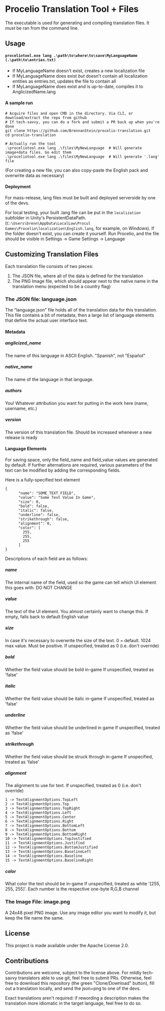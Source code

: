 # Procelio Translation Tool + Files

The executable is used for generating and compiling translation files. It *must* be ran from the command line.

## Usage

#### `proceliotool.exe lang .\path\to\where\to\save\MyLanguageName (.\path\to\entries.txt)`
- If MyLanguageName doesn't exist, creates a new localization file
- If MyLanguageName does exist _but_ doesn't contain all localization entities as entries.txt, updates the file to contain all
- If MyLanguageName does exist and is up-to-date, compiles it to AnglicizedName.lang

#### A sample run
```
# Acquire files and open CMD in the directory. Via CLI, or download/extract the repo from github
# If tech-savvy, you can do a fork and submit a PR back up when you're done
git clone https://github.com/BrennanStein/procelio-translation.git
cd procelio-translation

# Actually run the tool
.\proceliotool.exe lang .\files\MyNewLanguage  # Will generate image+data files. Go edit them
.\proceliotool.exe lang .\files\MyNewLanguage  # Will generate '.lang' file
```

(For creating a new file, you can also copy-paste the English pack and overwrite data as necessary)

#### Deployment

For mass-release, lang files must be built and deployed serverside by one of the devs.

For local testing, your built .lang file can be put in the `localization` subfolder in Unity's PersistentDataPath. (`C:\Users\brenn\AppData\LocalLow\Procul Games\Procelio\localization\English.lang`, for example, on Windows). If the folder doesn't exist, you can create it yourself. Run Procelio, and the file should be visible in Settings -> Game Settings -> Language

## Customizing Translation Files
Each translation file consists of two pieces:
1) The JSON file, where all of the data is defined for the translation
2) The PNG Image file, which should appear next to the native name in the translation menu (expected to be a country flag)

### The JSON file: language.json
The "language.json" file holds all of the translation data for this translation.
This file contains a bit of metadata, then a large list of language elements that define the actual user interface text.

#### Metadata

##### anglicized_name
The name of this language in ASCII English. "Spanish", not "Español"

##### native_name
The name of the language in that language. 

##### authors
You! Whatever attribution you want for putting in the work here (name, username, etc.)

##### version
The version of this translation file. Should be increased whenever a new release is ready

#### Language Elements
For saving space, only the field_name and field_value values are generated by default.
If further alternations are required, various parameters of the text can be modified by adding the corresponding fields.

Here is a fully-specified text element
```
{
      "name": "SOME_TEXT_FIELD",
      "value": "Some Text Value In Game",
      "size": 0,
      "bold": false,
      "italic": false,
      "underline": false,
      "strikethrough": false,
      "alignment": 0,
      "color": [
        255,
        255,
        255
      ]
}
```

Descriptions of each field are as follows:

##### name
The internal name of the field, used so the game can tell which UI element this goes with.
DO NOT CHANGE

##### value
The text of the UI element. You almost certainly want to change this. If empty, falls back to default English value

##### size
In case it's necessary to overwrite the size of the text. 0 = default. 1024 max value. Must be positive.
If unspecified, treated as 0 (i.e. don't override)

##### bold
Whether the field value should be bold in-game
If unspecified, treated as 'false'

##### italic
Whether the field value should be italic in-game
If unspecified, treated as 'false'

##### underline
Whether the field value should be underlined in game
If unspecified, treated as 'false'

##### strikethrough
Whether the field value should be struck through in-game
If unspecified, treated as 'false'

##### alignment
The alignment to use for text. If unspecified, treated as 0 (i.e. don't override)
```
1 -> TextAlignmentOptions.TopLeft
2 -> TextAlignmentOptions.Top
3 -> TextAlignmentOptions.TopRight
4 -> TextAlignmentOptions.Left
5 -> TextAlignmentOptions.Center
6 -> TextAlignmentOptions.Right
7 -> TextAlignmentOptions.BottomLeft
8 -> TextAlignmentOptions.Bottom
9 -> TextAlignmentOptions.BottomRight
10 -> TextAlignmentOptions.TopJustified
11 -> TextAlignmentOptions.Justified
12 -> TextAlignmentOptions.BottomJustified
13 -> TextAlignmentOptions.BaselineLeft
14 -> TextAlignmentOptions.Baseline
15 -> TextAlignmentOptions.BaselineRight
```

##### color
What color the text should be in-game
If unspecified, treated as white '[255, 255, 255]'. Each number is the respective one-byte R,G,B channel

### The Image File: image.png
A 24x48 pixel PNG image.
Use any image editor you want to modify it, but keep the file name the same.



## License
This project is made available under the Apache License 2.0.

## Contributions
Contributions are welcome, subject to the license above.
For mildly tech-savvy translators able to use git, feel free to submit PRs.
Otherwise, feel free to download this repository (the green "Clone/Download" button), fill out a translation locally, and send the json+png to one of the devs.

Exact translations aren't required: if rewording a description makes the translation more idiomatic in the target language, feel free to do so.
